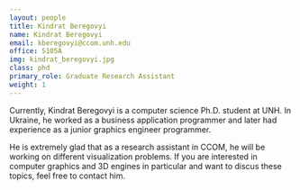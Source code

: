 ```yaml
---
layout: people
title: Kindrat Beregovyi
name: Kindrat Beregovyi
email: kberegovyi@ccom.unh.edu
office: S105A
img: kindrat_beregovyi.jpg
class: phd
primary_role: Graduate Research Assistant
weight: 1
---
```


Currently, Kindrat Beregovyi is a computer science Ph.D. student at UNH. In Ukraine, he worked as a business application programmer and later had experience as a junior graphics engineer programmer.

He is extremely glad that as a research assistant in CCOM, he will be working on different visualization problems. If you are interested in computer graphics and 3D engines in particular and want to discus these topics, feel free to contact him.